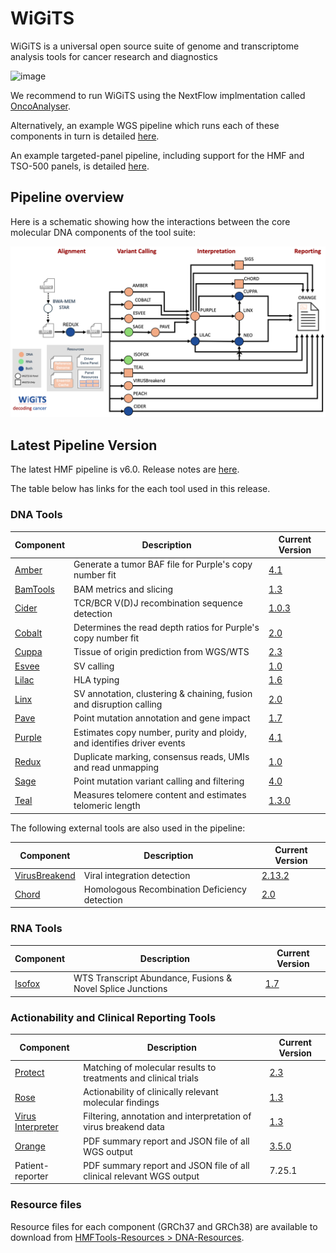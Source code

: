 # WiGiTS

WiGiTS is a universal open source suite of genome and transcriptome analysis tools for cancer research and diagnostics

<img width="1043" alt="image" src="https://github.com/hartwigmedical/hmftools/assets/18154939/187fe7be-6ad4-4e1f-8fff-96b0a06cadbd">

We recommend to run WiGiTS using the NextFlow implmentation called [OncoAnalyser](./pipeline/README_ONCOANALYSER.md).

Alternatively, an example WGS pipeline which runs each of these components in turn is detailed [here](./pipeline/README_WGS.md).

An example targeted-panel pipeline, including support for the HMF and TSO-500 panels, is detailed [here](./pipeline/README_TARGETED.md).

## Pipeline overview
Here is a schematic showing how the interactions between the core molecular DNA components of the tool suite:

![HMF_Pipeline](./pipeline/wigits_pipeline.png)

## Latest Pipeline Version

The latest HMF pipeline is v6.0. Release notes
are [here](https://github.com/hartwigmedical/hmftools/blob/master/pipeline/docs/PipelineReleaseNotes.v5.34.pdf).

The table below has links for the each tool used in this release.

### DNA Tools

| Component                         | Description                                                            | Current Version                                                                 |
|-----------------------------------|------------------------------------------------------------------------|---------------------------------------------------------------------------------|
| [Amber](./amber/README.md)        | Generate a tumor BAF file for Purple's copy number fit                 | [4.1](https://github.com/hartwigmedical/hmftools/releases/tag/amber-v4.1)       |
| [BamTools](./bam-tools/README.md) | BAM metrics and slicing                                                | [1.3](https://github.com/hartwigmedical/hmftools/releases/tag/bam-tools-v1.3)   |
| [Cider](./cider/README.md)        | TCR/BCR V(D)J recombination sequence detection                         | [1.0.3](https://github.com/hartwigmedical/hmftools/releases/tag/cider-v1.0.3)   |
| [Cobalt](./cobalt/README.md)      | Determines the read depth ratios for Purple's copy number fit          | [2.0](https://github.com/hartwigmedical/hmftools/releases/tag/cobalt-v2.0)      |
| [Cuppa](./cuppa/README.md)        | Tissue of origin prediction from WGS/WTS                               | [2.3](https://github.com/hartwigmedical/hmftools/releases/tag/cuppa-v2.3)       |
| [Esvee](./esvee/README.md)        | SV calling                                                             | [1.0](https://github.com/hartwigmedical/hmftools/releases/tag/esvee-v1.0)       |
| [Lilac](./lilac/README.md)        | HLA typing                                                             | [1.6](https://github.com/hartwigmedical/hmftools/releases/tag/lilac-v1.6)       |
| [Linx](./linx/README.md)          | SV annotation, clustering & chaining, fusion and disruption calling    | [2.0](https://github.com/hartwigmedical/hmftools/releases/tag/linx-v2.0)        |
| [Pave](./pave/README.md)          | Point mutation annotation and gene impact                              | [1.7](https://github.com/hartwigmedical/hmftools/releases/tag/pave-v1.7)        |
| [Purple](./purple/README.md)      | Estimates copy number, purity and ploidy, and identifies driver events | [4.1](https://github.com/hartwigmedical/hmftools/releases/tag/purple-v4.1)      |
| [Redux](./redux/README.md)        | Duplicate marking, consensus reads, UMIs and read unmapping            | [1.0](https://github.com/hartwigmedical/hmftools/releases/tag/redux-v1.1.0)     |
| [Sage](./sage/README.md)          | Point mutation variant calling and filtering                           | [4.0](https://github.com/hartwigmedical/hmftools/releases/tag/sage-v4.0)        |
| [Teal](./teal/README.md)          | Measures telomere content and estimates telomeric length               | [1.3.0](https://github.com/hartwigmedical/hmftools/releases/tag/teal-v1.3.0)    |

The following external tools are also used in the pipeline:

| Component                                               | Description                                   | Current Version                                                       |
|---------------------------------------------------------|-----------------------------------------------|-----------------------------------------------------------------------|
| [VirusBreakend](https://github.com/PapenfussLab/gridss) | Viral integration detection                   | [2.13.2](https://github.com/PapenfussLab/gridss/releases/tag/v2.13.2) |
| [Chord](https://github.com/UMCUGenetics/CHORD)          | Homologous Recombination Deficiency detection | [2.0](https://github.com/UMCUGenetics/CHORD/releases/tag/2.00)        |

### RNA Tools

| Component                    | Description                                                | Current Version                                                              |
|------------------------------|------------------------------------------------------------|------------------------------------------------------------------------------|
| [Isofox](./isofox/README.md) | WTS Transcript Abundance, Fusions & Novel Splice Junctions | [1.7](https://github.com/hartwigmedical/hmftools/releases/tag/isofox-v1.7.1) |

### Actionability and Clinical Reporting Tools

| Component                                                                          | Description                                                          | Current Version                                                                       |
|------------------------------------------------------------------------------------|----------------------------------------------------------------------|---------------------------------------------------------------------------------------|
| [Protect](https://github.com/hartwigmedical/oncoact/tree/master/protect/README.md) | Matching of molecular results to treatments and clinical trials      | [2.3](https://github.com/hartwigmedical/hmftools/releases/tag/protect-v2.3)           |
| [Rose](https://github.com/hartwigmedical/oncoact/tree/master/rose/README.md)       | Actionability of clinically relevant molecular findings              | [1.3](https://github.com/hartwigmedical/hmftools/releases/tag/rose-v1.3)              |
| [Virus Interpreter](./virus-interpreter/README.md)                                 | Filtering, annotation and interpretation of virus breakend data      | [1.3](https://github.com/hartwigmedical/hmftools/releases/tag/virus-interpreter-v1.3) |
| [Orange](./orange/README.md)                                                       | PDF summary report and JSON file of all WGS output                   | [3.5.0](https://github.com/hartwigmedical/hmftools/releases/tag/orange-v3.5.0)        |
| Patient-reporter                                                                   | PDF summary report and JSON file of all clinical relevant WGS output | 7.25.1                                                                                |

### Resource files

Resource files for each component (GRCh37 and GRCh38) are available to download
from [HMFTools-Resources > DNA-Resources](https://console.cloud.google.com/storage/browser/hmf-public/HMFtools-Resources/dna_pipeline/).




